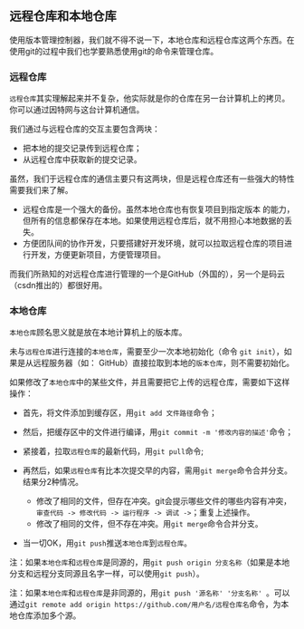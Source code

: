 ## 远程仓库和本地仓库

使用版本管理控制器，我们就不得不说一下，本地仓库和远程仓库这两个东西。在使用git的过程中我们也学要熟悉使用git的命令来管理仓库。

### 远程仓库

` 远程仓库 `其实理解起来并不复杂，他实际就是你的仓库在另一台计算机上的拷贝。你可以通过因特网与这台计算机通信。

我们通过与远程仓库的交互主要包含两块：

* 把本地的提交记录传到远程仓库；
* 从远程仓库中获取新的提交记录。

虽然，我们于远程仓库的通信主要只有这两块，但是远程仓库还有一些强大的特性需要我们来了解。

* 远程仓库是一个强大的备份。虽然本地仓库也有恢复项目到指定版本 的能力，但所有的信息都保存在本地。如果使用远程仓库后，就不用担心本地数据的丢失。
* 方便团队间的协作开发，只要搭建好开发环境，就可以拉取远程仓库的项目进行开发，方便更新项目，方便管理项目。

而我们所熟知的对远程仓库进行管理的一个是GitHub（外国的），另一个是码云（csdn推出的）都很好用。


### 本地仓库

` 本地仓库 `顾名思义就是放在本地计算机上的版本库。

未与` 远程仓库 `进行连接的` 本地仓库 `，需要至少一次本地初始化（命令 `git init`），如果是从远程服务器（如： GitHub）直接拉取到本地的` 版本仓库 `，则不需要初始化。

如果修改了` 本地仓库 `中的某些文件，并且需要把它上传的远程仓库，需要如下这样操作：

* 首先，将文件添加到缓存区，用` git add 文件路径 `命令；
* 然后，把缓存区中的文件进行编译，用` git commit -m '修改内容的描述' `命令；
* 紧接着，拉取` 远程仓库 `的最新代码，用` git pull `命令;
* 再然后，如果` 远程仓库 `有比本次提交早的内容，需用` git merge `命令合并分支。结果分2种情况。

  * 修改了相同的文件，但存在冲突。git会提示哪些文件的哪些内容有冲突，` 审查代码 -> 修改代码 -> 运行程序 -> 调试 ->`；重复上述操作。
  * 修改了相同的文件，但不存在冲突。用` git merge `命令合并分支。

* 当一切OK，用` git push `推送` 本地仓库 `到` 远程仓库 `。

注：如果` 本地仓库 `和` 远程仓库 `是同源的，用`git push origin 分支名称`（如果是本地分支和远程分支同源且名字一样，可以使用` git push `）。

注：如果` 本地仓库 `和` 远程仓库 `是非同源的，用`git push '源名称' '分支名称' `。可以通过` git remote add origin https://github.com/用户名/远程仓库名 `命令，为本地仓库添加多个源。


